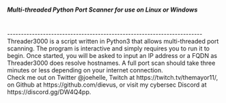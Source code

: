 <h5>Multi-threaded Python Port Scanner for use on Linux or Windows</h5>
<br>
-----------------------------------------------------------------------
<br>
Threader3000 is a script written in Python3 that allows multi-threaded port scanning. 
The program is interactive and simply requires you to run it to begin. Once started, 
you will be asked to input an IP address or a FQDN as Threader3000 does resolve hostnames. 
A full port scan should take three minutes or less depending on your internet connection.
<br>
Check me out on Twitter @joehelle, Twitch at https://twitch.tv/themayor11/, on Github at 
https://github.com/dievus, or visit my cybersec Discord at https://discord.gg/DW4Q4pp.

